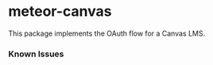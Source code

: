 meteor-canvas
=============

This package implements the OAuth flow for a Canvas LMS. 

### Known Issues
